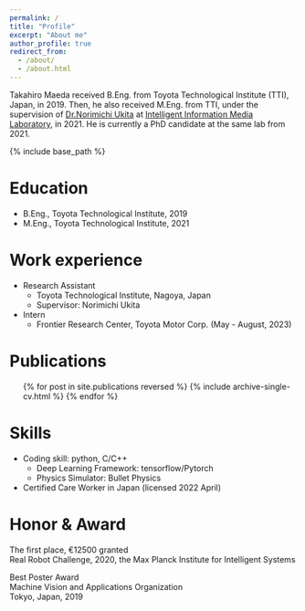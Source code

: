 ```yaml
---
permalink: /
title: "Profile"
excerpt: "About me"
author_profile: true
redirect_from: 
  - /about/
  - /about.html
---
```


Takahiro Maeda received B.Eng. from Toyota Technological Institute (TTI), Japan, in 2019.
Then, he also received M.Eng. from TTI, 
under the supervision of [Dr.Norimichi Ukita](https://www.toyota-ti.ac.jp/Lab/Denshi/iim/ukita/index.html)
at [Intelligent Information Media Laboratory](https://www.toyota-ti.ac.jp/Lab/Denshi/iim/index.html), in 2021.
He is currently a PhD candidate at the same lab from 2021.

{% include base_path %}

Education
======
* B.Eng., Toyota Technological Institute, 2019
* M.Eng., Toyota Technological Institute, 2021

Work experience
======
* Research Assistant
  * Toyota Technological Institute, Nagoya, Japan
  * Supervisor: Norimichi Ukita
* Intern
  * Frontier Research Center, Toyota Motor Corp. (May - August, 2023)

Publications
======
  <ul>{% for post in site.publications reversed %}
    {% include archive-single-cv.html %}
  {% endfor %}</ul>

  
Skills
======
* Coding skill: python, C/C++
  * Deep Learning Framework: tensorflow/Pytorch
  * Physics Simulator: Bullet Physics
* Certified Care Worker in Japan (licensed 2022 April)

Honor & Award
======
The first place, &euro;12500 granted <br>
Real Robot Challenge, 2020, the Max Planck Institute for Intelligent Systems

Best Poster Award <br>
Machine Vision and Applications Organization <br>
Tokyo, Japan, 2019